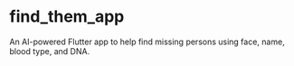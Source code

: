 # find_them_app
An AI-powered Flutter app to help find missing persons using face, name, blood type, and DNA.
